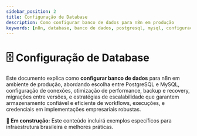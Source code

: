 ```yaml
---
sidebar_position: 2
title: Configuração de Database
description: Como configurar banco de dados para n8n em produção
keywords: [n8n, database, banco de dados, postgresql, mysql, configuração]
---
```


# 🗄️ Configuração de Database

Este documento explica como **configurar banco de dados** para n8n em ambiente de produção, abordando escolha entre PostgreSQL e MySQL, configuração de conexões, otimização de performance, backup e recovery, migrações entre versões, e estratégias de escalabilidade que garantem armazenamento confiável e eficiente de workflows, execuções, e credenciais em implementações empresariais robustas.

**🔄 Em construção:** Este conteúdo incluirá exemplos específicos para infraestrutura brasileira e melhores práticas.
